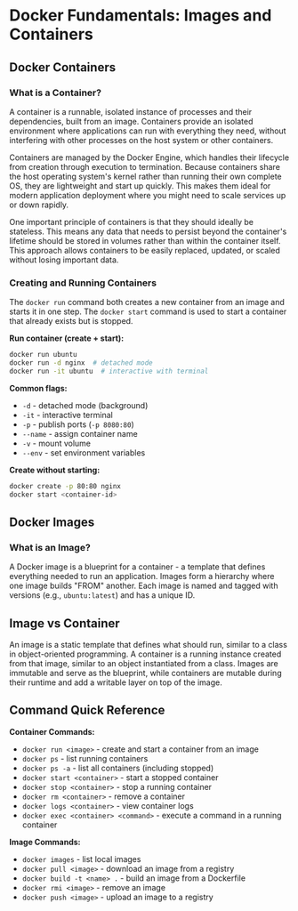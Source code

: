 # Docker Fundamentals: Images and Containers

## Docker Containers

### What is a Container?
A container is a runnable, isolated instance of processes and their dependencies, built from an image. Containers provide an isolated environment where applications can run with everything they need, without interfering with other processes on the host system or other containers.

Containers are managed by the Docker Engine, which handles their lifecycle from creation through execution to termination. Because containers share the host operating system's kernel rather than running their own complete OS, they are lightweight and start up quickly. This makes them ideal for modern application deployment where you might need to scale services up or down rapidly.

One important principle of containers is that they should ideally be stateless. This means any data that needs to persist beyond the container's lifetime should be stored in volumes rather than within the container itself. This approach allows containers to be easily replaced, updated, or scaled without losing important data.

### Creating and Running Containers

The `docker run` command both creates a new container from an image and starts it in one step. The `docker start` command is used to start a container that already exists but is stopped.

**Run container (create + start):**
```bash
docker run ubuntu
docker run -d nginx  # detached mode
docker run -it ubuntu  # interactive with terminal
```

**Common flags:**
- `-d` - detached mode (background)
- `-it` - interactive terminal
- `-p` - publish ports (`-p 8080:80`)
- `--name` - assign container name
- `-v` - mount volume
- `--env` - set environment variables

**Create without starting:**
```bash
docker create -p 80:80 nginx
docker start <container-id>
```

## Docker Images

### What is an Image?
A Docker image is a blueprint for a container - a template that defines everything needed to run an application. Images form a hierarchy where one image builds "FROM" another. Each image is named and tagged with versions (e.g., `ubuntu:latest`) and has a unique ID.

## Image vs Container

An image is a static template that defines what should run, similar to a class in object-oriented programming. A container is a running instance created from that image, similar to an object instantiated from a class. Images are immutable and serve as the blueprint, while containers are mutable during their runtime and add a writable layer on top of the image.

## Command Quick Reference

**Container Commands:**
- `docker run <image>` - create and start a container from an image
- `docker ps` - list running containers
- `docker ps -a` - list all containers (including stopped)
- `docker start <container>` - start a stopped container
- `docker stop <container>` - stop a running container
- `docker rm <container>` - remove a container
- `docker logs <container>` - view container logs
- `docker exec <container> <command>` - execute a command in a running container

**Image Commands:**
- `docker images` - list local images
- `docker pull <image>` - download an image from a registry
- `docker build -t <name> .` - build an image from a Dockerfile
- `docker rmi <image>` - remove an image
- `docker push <image>` - upload an image to a registry